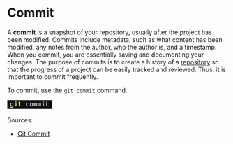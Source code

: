 # Commit

A **commit** is a snapshot of your repository, usually after the project has 
been modified. Commits include metadata, such as what content has been modified, 
any notes from the author, who the author is, and a timestamp. When you commit, 
you are essentially saving and documenting your changes. The purpose of commits 
is to create a history of a [repository](/repo.md) so that the progress of a project can 
be easily tracked and reviewed. Thus, it is important to commit frequently.

To commit, use the `git commit` command.

![git_commit](https://github.com/dahliamusa/teamproject1-601/blob/master/images/git_commit.png?raw=true)

Sources:
* [Git Commit](https://github.com/git-guides/git-commit)